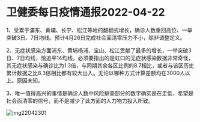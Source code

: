 # 卫健委每日疫情通报2022-04-22

1、受累于浦东、黄埔、长宁、松江等地的翻翻式增长，确诊人数重回高位、一举突破3日、7日均线。预计4月26日完成社会面清零压力不小，除非调整定义。

2、无症状感染方面浦东、黄埔杨浦、宝山、松江贡献了最多的增长，一举突破3日、7日均线，恰追平14均线。必须要指出的是虹口的无症状感染数据非常奇怪，其无症状感染与确诊比为1.3倍，与同期其余各区比例的8.7相比，或者与该区历史累计数据之比8.3倍相比都有较大出入。无论以哪种方式计算差额均在3000人以上。原因未知。

3、唯一值得高兴的事情是确诊人数中风险排查部分的数字确实是在走低，希望是社会面清零的信号，而不是减少了此方面的人力物力投入所致。

<img decoding="async" src="https://i0.wp.com/s2.loli.net/2022/05/02/YcO5tKW1VH3AyeI.jpg?w=640&#038;ssl=1" alt="img22042301" data-recalc-dims="1" />

